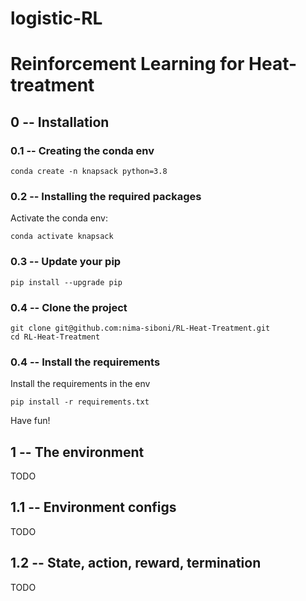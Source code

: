 # logistic-RL
# Reinforcement Learning for Heat-treatment
## 0 -- Installation

### 0.1 -- Creating the conda env
```buildoutcfg
conda create -n knapsack python=3.8
```

### 0.2 -- Installing the required packages
Activate the conda env:
```buildoutcfg
conda activate knapsack
```
### 0.3 -- Update your pip
```buildoutcfg
pip install --upgrade pip
```
### 0.4 -- Clone the project
```buildoutcfg
git clone git@github.com:nima-siboni/RL-Heat-Treatment.git
cd RL-Heat-Treatment
```

### 0.4 -- Install the requirements
Install the requirements in the env
```buildoutcfg
pip install -r requirements.txt
```

Have fun!

## 1 -- The environment
TODO
## 1.1 -- Environment configs
TODO
## 1.2 -- State, action, reward, termination
TODO
